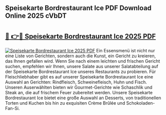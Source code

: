 ## Speisekarte Bordrestaurant Ice PDF Download Online 2025 cVbDT

# <h2><a href="http://gcar3k.nevu.top/?p=Speisekarte+Bordrestaurant+Ice">🔗 👉🔴 Speisekarte Bordrestaurant Ice 2025 PDF</a></h2>

[![Speisekarte Bordrestaurant Ice 2025 PDF](https://i.imgur.com/dBaPXMq.png)](http://gcar3k.nevu.top/?p=Speisekarte+Bordrestaurant+Ice)
Ein Essensmenü ist nicht nur eine Liste von Gerichten, sondern auch die Kunst, ein Gericht zu kreieren, das Ihnen gefallen wird. Wenn Sie nach einem leichten und frischen Gericht suchen, empfehlen wir Ihnen, unsere Salate aus unserer Salatabteilung auf der Speisekarte Bordrestaurant Ice unseres Restaurants zu probieren. Für Fleischliebhaber gibt es auf unserer Speisekarte Bordrestaurant Ice eine Auswahl an Gerichten: Rindfleisch, Schweinefleisch, Huhn und Fisch. Unseren Auserwählten bieten wir Gourmet-Gerichte wie Schaschlik und Steak an, die auf frischem Feuer zubereitet werden. Unsere Speisekarte Bordrestaurant Ice bietet eine große Auswahl an Desserts, von traditionellen Torten und Kuchen bis hin zu exquisiten Crème Brûlée und Schokoladen-Fan-Si.
